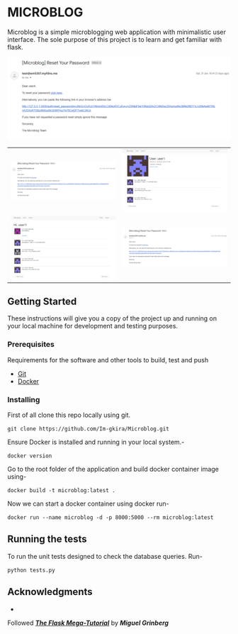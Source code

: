 # MICROBLOG

Microblog is a simple microblogging web application with minimalistic user interface. The sole purpose of this project
is to learn and get familiar with flask.

![test](https://github.com/Im-gkira/Microblog/blob/6fbb6924d1a80f23e69f710d9da5313c609ff33b/app/static/email.png)

<table>
<tr>
<td>
<img src="https://github.com/Im-gkira/Microblog/blob/6fbb6924d1a80f23e69f710d9da5313c609ff33b/app/static/email.png">
</td>
<td>
<img src="./app/static/profile.png?raw=true">
</td>
</tr>
<tr>
<td>
<img src="app/static/explore.png?raw=true">
</td>
<td>
<img src="app/static/email.png?raw=true">
</td>
</tr>
</table>

## Getting Started

These instructions will give you a copy of the project up and running on
your local machine for development and testing purposes.

### Prerequisites

Requirements for the software and other tools to build, test and push

- [Git](https://git-scm.com/download/win)
- [Docker](https://www.docker.com/products/docker-desktop/)

### Installing

First of all clone this repo locally using git.

    git clone https://github.com/Im-gkira/Microblog.git

Ensure Docker is installed and running in your local system.-

    docker version

Go to the root folder of the application and build docker container image using-

    docker build -t microblog:latest .

Now we can start a docker container using docker run-

    docker run --name microblog -d -p 8000:5000 --rm microblog:latest

## Running the tests

To run the unit tests designed to check the database queries. Run-

    python tests.py

## Acknowledgments

-
Followed ***[The Flask Mega-Tutorial](https://blog.miguelgrinberg.com/post/the-flask-mega-tutorial-part-i-hello-world)***
by ***Miguel Grinberg***

